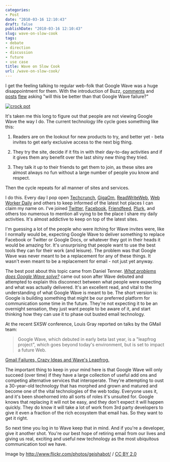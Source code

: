 ```yaml
---
categories:
- Post
date: "2010-03-16 12:10:43"
draft: false
publishDate: "2010-03-16 12:10:43"
slug: wave-on-slow-cook
tags:
- debate
- direction
- discussion
- future
- use case
title: Wave on Slow Cook
url: /wave-on-slow-cook/
---
```

I get the feeling talking to regular web-folk that Google Wave was a
huge disappointment for them. With the introduction of Buzz,
[comments](http://www.marketingpilgrim.com/2010/02/google-buzz-launches-150-million-user-social-network.html#comment-109554)
and
[posts](http://webworkerdaily.com/2010/02/11/google-buzz-already-better-than-google-wave-and-maybe-facebook-too/)
[flew](http://blogs.laweekly.com/stylecouncil/tech/is-google-buzz-worth-all-the-b/)
asking "will this be better than that Google Wave failure?"

[![crock
pot](//farm5.static.flickr.com/4002/4312748848_c00784dd3f.jpg)](//www.flickr.com/photos/geishabot/4312748848/)

It's taken me this long to figure out that people are not viewing Google
Wave the way I do. The current technology life cycle goes something like
this:

1.  Readers are on the lookout for new products to try, and better yet -
    beta invites to get early exclusive access to the next big thing.

2.  They try the site, decide if it fits in with their day-to-day
    activities and if it gives them any benefit over the last shiny new
    thing they tried.

3.  They talk it up to their friends to get them to join, as these sites
    are almost always no fun without a large number of people you know
    and respect.

Then the cycle repeats for all manner of sites and services.

I do this. Every day I pop open [Techcrunch](http://techcrunch.com),
[GigaOm](http://gigaom.com),
[ReadWriteWeb](http://www.readwriteweb.com/), [Web Worker
Daily](http://webworkerdaily.com/) and others to keep informed of the
latest hot places I can claim my name on. I've joined
[Twitter](http://twitter.com/joshnunn),
[Facebook](http://www.facebook.com/joshnunn),
[Friendfeed](http://friendfeed.com/joshnunn),
[Plurk](http://www.plurk.com/joshnunn), and others too numerous to
mention all vying to be the place I share my daily activities. It's
almost addictive to keep on top of the latest sites.

I'm guessing a lot of the people who were itching for Wave invites were,
like I normally would be, expecting Google Wave to deliver something to
replace Facebook or Twitter or Google Docs, or whatever they got in
their heads it would be amazing for. It's unsurprising that people want
to use the best tools they can for their work (and leisure). The problem
was that Google Wave was never meant to be a replacement for any of
these things. It wasn't even meant to be a replacement for email - not
just yet anyway.

The best post about this topic came from Daniel Tenner. [*What problems
does Google Wave
solve?*](http://danieltenner.com/posts/0012-google-wave.html) came out
soon after Wave debuted and attempted to explain this disconnect between
what people were expecting and what was actually delivered. It's an
excellent read, and vital to the understanding of what Google Wave is
meant to be. The short version is: Google is building something that
might be our preferred platform for communication some time in the
future. They're not expecting it to be an overnight sensation, they just
want people to be aware of it, and start thinking how they can use it to
phase out busted email technology.

At the recent SXSW conference, Louis Gray reported on talks by the GMail
team:

> Google Wave, which debuted in early beta last year, is a "leapfrog
> project", which goes beyond today's environment, but is set to impact
> a future Web.

[Gmail Failures, Crazy Ideas and Wave's
Leapfrog.](http://blog.louisgray.com/2010/03/gmail-failures-crazy-ideas-and-waves.html)

The important thing to keep in your mind here is that Google Wave will
only succeed (over time) if they have a large collection of useful add
ons and competing alternative services that interoperate. They're
attempting to oust a 30-year-old technology that has morphed and grown
and matured and become one of the vital technologies of the web today.
Everyone uses it, and it's been shoehorned into all sorts of roles it's
unsuited for. Google knows that replacing it will not be easy, and they
don't expect it will happen quickly. They do know it will take a lot of
work from 3rd party developers to give it even a fraction of the rich
ecosystem that email has. So they want to get it right.

So next time you log in to Wave keep that in mind. And if you're a
developer, give it another shot. You're our best hope of retiring email
from our lives and giving us real, exciting and useful new technology as
the most ubiquitous communication tool we have.

Image by <span cc="http://creativecommons.org/ns#"
about="http://www.flickr.com/photos/geishabot/4312748848/"><http://www.flickr.com/photos/geishabot/>
/ [CC BY 2.0](http://creativecommons.org/licenses/by/2.0/)</span>